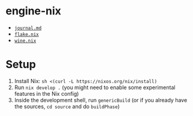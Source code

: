 # engine-nix

- [`journal.md`](./journal.md)
- [`flake.nix`](./flake.nix)
- [`wine.nix`](./wine.nix)

# Setup

1. Install Nix: `sh <(curl -L https://nixos.org/nix/install)`
2. Run `nix develop .` (you might need to enable some experimental features in the Nix config)
3. Inside the development shell, run `genericBuild` (or if you already have the sources, `cd source` and do `buildPhase`)
